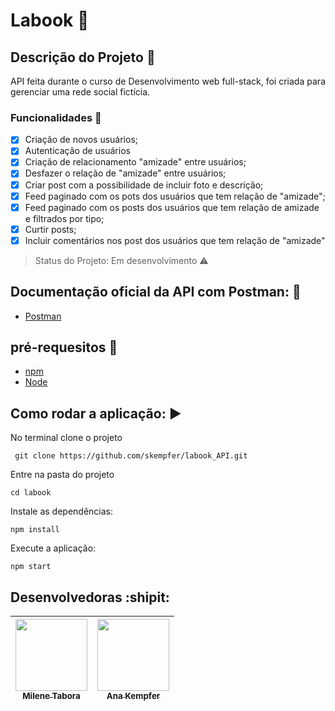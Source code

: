 # Labook :pushpin:

## Descrição do Projeto :book:
<p align="justify">API feita durante o curso de Desenvolvimento web full-stack, foi criada para gerenciar uma rede social fictícia.
</p>

### Funcionalidades  :checkered_flag:

- [X] Criação de novos usuários;
- [X] Autenticação de usuários
- [X] Criação de relacionamento "amizade" entre usuários;
- [X] Desfazer o relação de "amizade" entre usuários;
- [X] Criar post com a possibilidade de incluir foto e descrição;
- [X] Feed paginado com os pots dos usuários que tem relação de "amizade";
- [X] Feed paginado com os posts dos usuários que tem relação de amizade e filtrados por tipo;
- [X] Curtir posts;
- [X] Incluir comentários nos post dos usuários que tem relação de "amizade"

> Status do Projeto: Em desenvolvimento :warning:

## Documentação oficial da API com Postman: :rocket:

* [Postman](https://explore.postman.com/templates/10027/doc-api---labook)


## pré-requesitos :no_entry_sign:

* [npm](https://docs.npmjs.com/cli/install#:~:text=npm%20install%20(in%20package%20directory,directory)%20as%20a%20global%20package.)
* [Node](https://docs.npmjs.com/downloading-and-installing-node-js-and-npm)

## Como rodar a aplicação: :arrow_forward:

No terminal clone o projeto

```
 git clone https://github.com/skempfer/labook_API.git
 ```

Entre na pasta do projeto

```
cd labook
```

Instale as dependências: 

```
npm install
```

Execute a aplicação: 

```
npm start
```

## Desenvolvedoras :shipit:

[<img src="https://avatars0.githubusercontent.com/u/57155587?s=400&u=af17adb54cb09aeca5fa071ec3a8645d81ecf0df&v=4" width=115 > <br> <sub> Milene Tabora </sub>](https://github.com/milenetaborda) | [<img src="https://avatars3.githubusercontent.com/u/59899999?s=400&u=4270d2c247eb059c14091c0e63f8af7fb6b4d203&v=4" width=115 > <br> <sub> Ana Kempfer </sub>](https://github.com/skempfer) | 
|-------- | -------- |
